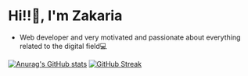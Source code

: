  <h1> Hi!!👋, I'm Zakaria </h1>
<ul>
<li>Web developer and very motivated and passionate about everything related to the digital field💻</li>
</ul>



[![Anurag's GitHub stats](https://github-readme-stats.vercel.app/api?username=BARI-Zakaria&show_icons=true?&theme=midnight-purple)](https://github.com/anuraghazra/github-readme-stats)
[![GitHub Streak](https://github-readme-streak-stats.herokuapp.com/?user=BARI-Zakaria&theme=midnight-purple)](https://git.io/streak-stats)
<!-- <h5>Technologies</h5> 
<img src="![Google Assistant](https://img.shields.io/badge/google%20assistant-4285F4?style=for-the-badge&logo=google%20assistant&logoColor=white)"> -->

 
<!--

